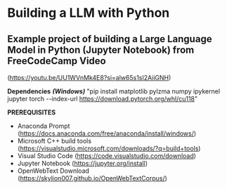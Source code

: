 # Building a LLM with Python

## Example project of building a Large Language Model in Python (Jupyter Notebook) from FreeCodeCamp Video
(https://youtu.be/UU1WVnMk4E8?si=alw65s1sI2AiiGNH)

 **Dependencies** ***(Windows)*** "pip install matplotlib pylzma numpy ipykernel jupyter torch --index-url https://download.pytorch.org/whl/cu118"

**PREREQUISITES**
- Anaconda Prompt (https://docs.anaconda.com/free/anaconda/install/windows/)
- Microsoft C++ build tools (https://visualstudio.microsoft.com/downloads/?q=build+tools)
- Visual Studio Code (https://code.visualstudio.com/download)
- Jupyter Notebook (https://jupyter.org/install)
- OpenWebText Download (https://skylion007.github.io/OpenWebTextCorpus/)




